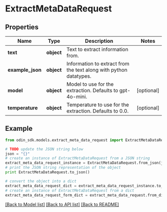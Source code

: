 # ExtractMetaDataRequest


## Properties

Name | Type | Description | Notes
------------ | ------------- | ------------- | -------------
**text** | **object** | Text to extract information from. | 
**example_json** | **object** | Information to extract from the text along with python datatypes. | 
**model** | **object** | Model to use for the extraction. Defaults to gpt-4o-mini. | [optional] 
**temperature** | **object** | Temperature to use for the extraction. Defaults to 0.0. | [optional] 

## Example

```python
from odin_sdk.models.extract_meta_data_request import ExtractMetaDataRequest

# TODO update the JSON string below
json = "{}"
# create an instance of ExtractMetaDataRequest from a JSON string
extract_meta_data_request_instance = ExtractMetaDataRequest.from_json(json)
# print the JSON string representation of the object
print ExtractMetaDataRequest.to_json()

# convert the object into a dict
extract_meta_data_request_dict = extract_meta_data_request_instance.to_dict()
# create an instance of ExtractMetaDataRequest from a dict
extract_meta_data_request_form_dict = extract_meta_data_request.from_dict(extract_meta_data_request_dict)
```
[[Back to Model list]](../README.md#documentation-for-models) [[Back to API list]](../README.md#documentation-for-api-endpoints) [[Back to README]](../README.md)


